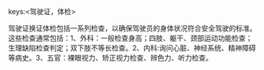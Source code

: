 keys:<驾驶证，体检>

驾驶证换证体检包括一系列检查，以确保驾驶员的身体状况符合安全驾驶的标准。这些检查通常包括：1、外科：一般检查身高；四肢、躯干、颈部运动功能检查；生理缺陷检查判定；双下肢不等长检查。2、内科:询问心脏、神经系统、精神障碍等病史。3、五官：裸眼视力、矫正视力检查、辨色力、听力检查。